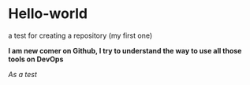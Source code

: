 # Hello-world
a test for creating a repository (my first one)

**I am new comer on Github, I try to understand the way to use all those tools on DevOps**

_As a test_
